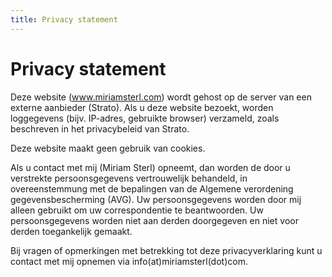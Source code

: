 ```yaml
---
title: Privacy statement
---
```


# Privacy statement

Deze website (www.miriamsterl.com) wordt gehost op de server van een externe aanbieder (Strato). Als u deze website bezoekt, worden loggegevens (bijv. IP-adres, gebruikte browser) verzameld, zoals beschreven in het privacybeleid van Strato.

Deze website maakt geen gebruik van cookies.

Als u contact met mij (Miriam Sterl) opneemt, dan worden de door u verstrekte persoonsgegevens vertrouwelijk behandeld, in overeenstemmung met de bepalingen van de Algemene verordening gegevensbescherming (AVG). Uw persoonsgegevens worden door mij alleen gebruikt om uw correspondentie te beantwoorden. Uw persoonsgegevens worden niet aan derden doorgegeven en niet voor derden toegankelijk gemaakt.

Bij vragen of opmerkingen met betrekking tot deze privacyverklaring kunt u contact met mij opnemen via info(at)miriamsterl(dot)com.
